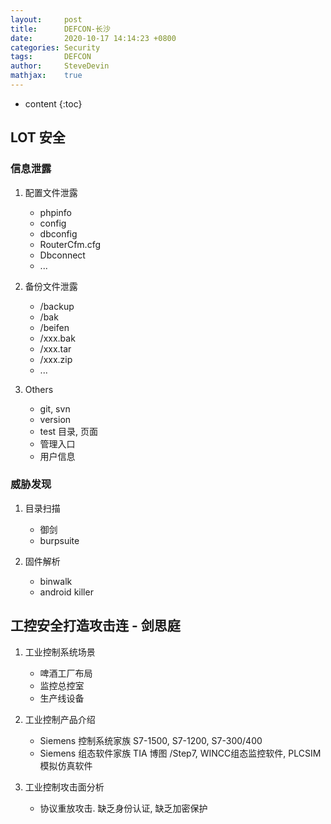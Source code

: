 ```yaml
---
layout:     post
title:      DEFCON-长沙
date:       2020-10-17 14:14:23 +0800
categories: Security
tags:       DEFCON
author:     SteveDevin
mathjax:    true
---
```

* content
{:toc}

## LOT 安全

### 信息泄露 

1. 配置文件泄露
    - phpinfo
    - config
    - dbconfig
    - RouterCfm.cfg
    - Dbconnect
    - ...
    
2. 备份文件泄露
    - /backup
    - /bak
    - /beifen
    - /xxx.bak
    - /xxx.tar
    - /xxx.zip
    - ...
    
3. Others
    - git, svn
    - version
    - test 目录, 页面
    - 管理入口
    - 用户信息
    
### 威胁发现
1. 目录扫描
    - 御剑
    - burpsuite
    
2. 固件解析
    - binwalk
    - android killer
    
    
## 工控安全打造攻击连 - 剑思庭

1. 工业控制系统场景
    - 啤酒工厂布局
    - 监控总控室
    - 生产线设备
    
2. 工业控制产品介绍
    - Siemens 控制系统家族 S7-1500, S7-1200, S7-300/400
    - Siemens 组态软件家族 TIA 博图 /Step7, WINCC组态监控软件, PLCSIM模拟仿真软件
    
3. 工业控制攻击面分析
    - 协议重放攻击. 缺乏身份认证, 缺乏加密保护